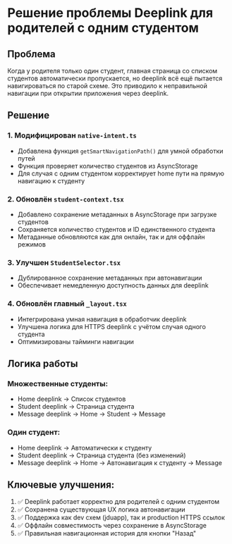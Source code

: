 # Решение проблемы Deeplink для родителей с одним студентом

## Проблема

Когда у родителя только один студент, главная страница со списком студентов автоматически пропускается, но deeplink всё ещё пытается навигироваться по старой схеме. Это приводило к неправильной навигации при открытии приложения через deeplink.

## Решение

### 1. Модифицирован `native-intent.ts`

- Добавлена функция `getSmartNavigationPath()` для умной обработки путей
- Функция проверяет количество студентов из AsyncStorage
- Для случая с одним студентом корректирует home пути на прямую навигацию к студенту

### 2. Обновлён `student-context.tsx`

- Добавлено сохранение метаданных в AsyncStorage при загрузке студентов
- Сохраняется количество студентов и ID единственного студента
- Метаданные обновляются как для онлайн, так и для оффлайн режимов

### 3. Улучшен `StudentSelector.tsx`

- Дублированное сохранение метаданных при автонавигации
- Обеспечивает немедленную доступность данных для deeplink

### 4. Обновлён главный `_layout.tsx`

- Интегрирована умная навигация в обработчик deeplink
- Улучшена логика для HTTPS deeplink с учётом случая одного студента
- Оптимизированы тайминги навигации

## Логика работы

### Множественные студенты:

- Home deeplink → Список студентов
- Student deeplink → Страница студента
- Message deeplink → Home → Student → Message

### Один студент:

- Home deeplink → Автоматически к студенту
- Student deeplink → Страница студента (без изменений)
- Message deeplink → Home → Автонавигация к студенту → Message

## Ключевые улучшения:

1. ✅ Deeplink работает корректно для родителей с одним студентом
2. ✅ Сохранена существующая UX логика автонавигации
3. ✅ Поддержка как dev схем (jduapp), так и production HTTPS ссылок
4. ✅ Оффлайн совместимость через сохранение в AsyncStorage
5. ✅ Правильная навигационная история для кнопки "Назад"
